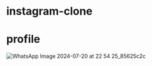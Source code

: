 # instagram-clone
# profile
![WhatsApp Image 2024-07-20 at 22 54 25_85625c2c](https://github.com/user-attachments/assets/a6004179-c19d-4d43-900d-1383f5f71136)
